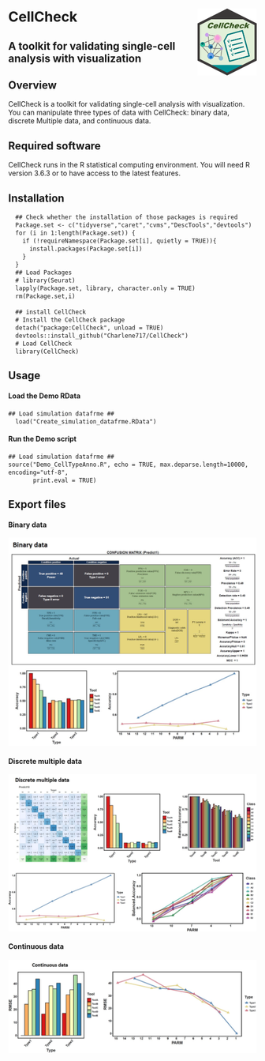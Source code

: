 # CellCheck <img src="Figures/CellCheck2.png" align="right" width="120" />
## A toolkit for validating single-cell analysis with visualization

## Overview

CellCheck is a toolkit for validating single-cell analysis with visualization.
You can manipulate three types of data with CellCheck: binary data, discrete Multiple data, and continuous data.


## Required software
CellCheck runs in the R statistical computing environment. You will need R version 3.6.3 or to have access to the latest features.


## Installation

```{r, eval = FALSE}
  ## Check whether the installation of those packages is required 
  Package.set <- c("tidyverse","caret","cvms","DescTools","devtools")
  for (i in 1:length(Package.set)) {
    if (!requireNamespace(Package.set[i], quietly = TRUE)){
      install.packages(Package.set[i])
    }
  }
  ## Load Packages
  # library(Seurat)
  lapply(Package.set, library, character.only = TRUE)
  rm(Package.set,i)

  ## install CellCheck
  # Install the CellCheck package
  detach("package:CellCheck", unload = TRUE)
  devtools::install_github("Charlene717/CellCheck")
  # Load CellCheck
  library(CellCheck)
```

## Usage

#### Load the Demo RData ####
```{r, eval = FALSE}
## Load simulation datafrme ##
  load("Create_simulation_datafrme.RData")
```
#### Run the Demo script ####
```{r, eval = FALSE}
## Load simulation datafrme ##
source("Demo_CellTypeAnno.R", echo = TRUE, max.deparse.length=10000, encoding="utf-8",
       print.eval = TRUE) 
```

## Export files
#### Binary data
<img src="https://github.com/Charlene717/CellCheck/blob/main/Figures/Binary_data.jpg">

#### Discrete multiple data
<img src="https://github.com/Charlene717/CellCheck/blob/main/Figures/Discrete_multiple_data.jpg">

#### Continuous data
<img src="https://github.com/Charlene717/CellCheck/blob/main/Figures/Continuous_data.jpg">


